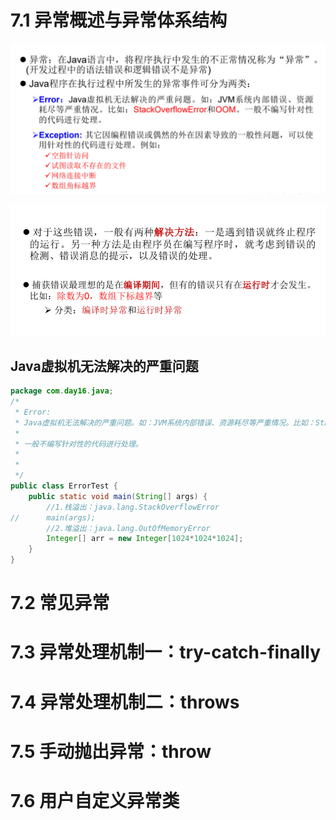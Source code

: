 
# 7.1 异常概述与异常体系结构

![title](https://raw.githubusercontent.com/XJZ-0707/imge/master/gitnote/2019/09/24/%E5%BC%82%E5%B8%B8%E5%8E%9F%E5%9B%A0-1569293452289.jpg)

![title](https://raw.githubusercontent.com/XJZ-0707/imge/master/gitnote/2019/09/24/%E5%BC%82%E5%B8%B8-1569293526714.jpg)
## Java虚拟机无法解决的严重问题
```java
package com.day16.java;
/*
 * Error:
 * Java虚拟机无法解决的严重问题。如：JVM系统内部错误、资源耗尽等严重情况。比如：StackOverflowError和OOM。
 * 
 * 一般不编写针对性的代码进行处理。
 * 
 * 
 */
public class ErrorTest {
	public static void main(String[] args) {
		//1.栈溢出：java.lang.StackOverflowError
//		main(args);
		//2.堆溢出：java.lang.OutOfMemoryError 
		Integer[] arr = new Integer[1024*1024*1024];
	}
}

```


# 7.2 常见异常


# 7.3 异常处理机制一：try-catch-finally


# 7.4 异常处理机制二：throws


# 7.5 手动抛出异常：throw


# 7.6 用户自定义异常类
